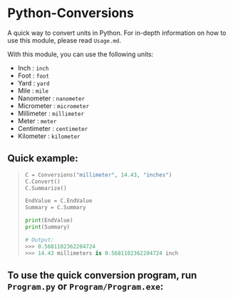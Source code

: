 # Python-Conversions
A quick way to convert units in Python. For in-depth information on how to use this module, please read ```Usage.md```.

With this module, you can use the following units:
- Inch            :       ```inch```
- Foot            :       ```foot```
- Yard            :       ```yard```
- Mile            :       ```mile```
- Nanometer       :       ```nanometer```
- Micrometer      :       ```micrometer```
- Millimeter      :       ```millimeter```
- Meter           :       ```meter```
- Centimeter      :       ```centimeter```
- Kilometer       :       ```kilometer```

## Quick example:
> ```python
> C = Conversions("millimeter", 14.43, "inches")
> C.Convert()
> C.Summarize()
> 
> EndValue = C.EndValue
> Summary = C.Summary
> 
> print(EndValue)
> print(Summary)
> 
> # Output:
> >>> 0.5681102362204724
> >>> 14.43 millimeters is 0.5681102362204724 inch
> ```

## To  use the quick conversion program, run ```Program.py``` or ```Program/Program.exe```:
